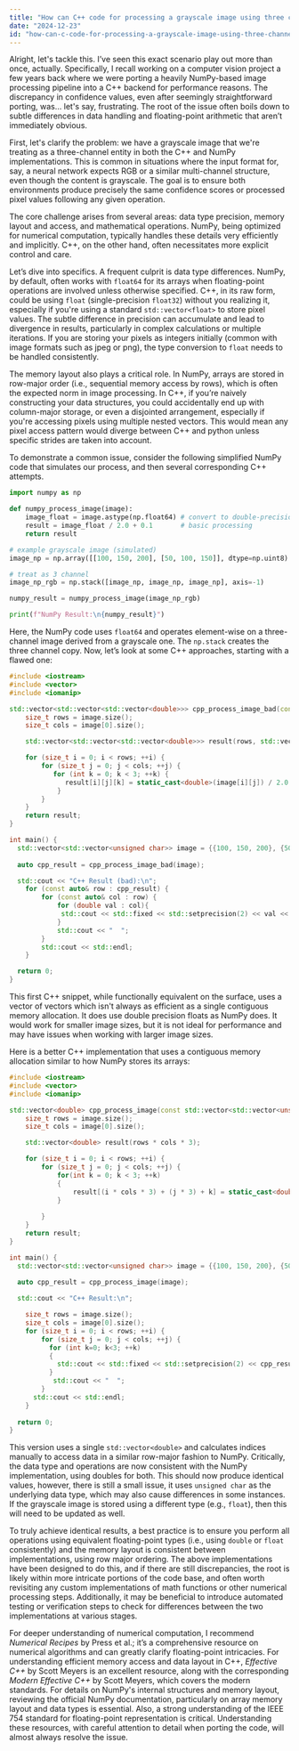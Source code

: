 ```yaml
---
title: "How can C++ code for processing a grayscale image using three channels produce identical confidence values to NumPy's Python implementation?"
date: "2024-12-23"
id: "how-can-c-code-for-processing-a-grayscale-image-using-three-channels-produce-identical-confidence-values-to-numpys-python-implementation"
---
```


Alright, let's tackle this. I’ve seen this exact scenario play out more than once, actually. Specifically, I recall working on a computer vision project a few years back where we were porting a heavily NumPy-based image processing pipeline into a C++ backend for performance reasons. The discrepancy in confidence values, even after seemingly straightforward porting, was… let's say, frustrating. The root of the issue often boils down to subtle differences in data handling and floating-point arithmetic that aren’t immediately obvious.

First, let's clarify the problem: we have a grayscale image that we're treating as a three-channel entity in both the C++ and NumPy implementations. This is common in situations where the input format for, say, a neural network expects RGB or a similar multi-channel structure, even though the content is grayscale. The goal is to ensure both environments produce precisely the same confidence scores or processed pixel values following any given operation.

The core challenge arises from several areas: data type precision, memory layout and access, and mathematical operations. NumPy, being optimized for numerical computation, typically handles these details very efficiently and implicitly. C++, on the other hand, often necessitates more explicit control and care.

Let’s dive into specifics. A frequent culprit is data type differences. NumPy, by default, often works with `float64` for its arrays when floating-point operations are involved unless otherwise specified. C++, in its raw form, could be using `float` (single-precision `float32`) without you realizing it, especially if you're using a standard `std::vector<float>` to store pixel values. The subtle difference in precision can accumulate and lead to divergence in results, particularly in complex calculations or multiple iterations. If you are storing your pixels as integers initially (common with image formats such as jpeg or png), the type conversion to `float` needs to be handled consistently.

The memory layout also plays a critical role. In NumPy, arrays are stored in row-major order (i.e., sequential memory access by rows), which is often the expected norm in image processing. In C++, if you’re naively constructing your data structures, you could accidentally end up with column-major storage, or even a disjointed arrangement, especially if you're accessing pixels using multiple nested vectors. This would mean any pixel access pattern would diverge between C++ and python unless specific strides are taken into account.

To demonstrate a common issue, consider the following simplified NumPy code that simulates our process, and then several corresponding C++ attempts.

```python
import numpy as np

def numpy_process_image(image):
    image_float = image.astype(np.float64) # convert to double-precision for operations
    result = image_float / 2.0 + 0.1       # basic processing
    return result

# example grayscale image (simulated)
image_np = np.array([[100, 150, 200], [50, 100, 150]], dtype=np.uint8)

# treat as 3 channel
image_np_rgb = np.stack([image_np, image_np, image_np], axis=-1)

numpy_result = numpy_process_image(image_np_rgb)

print(f"NumPy Result:\n{numpy_result}")
```

Here, the NumPy code uses `float64` and operates element-wise on a three-channel image derived from a grayscale one. The `np.stack` creates the three channel copy. Now, let’s look at some C++ approaches, starting with a flawed one:

```cpp
#include <iostream>
#include <vector>
#include <iomanip>

std::vector<std::vector<std::vector<double>>> cpp_process_image_bad(const std::vector<std::vector<unsigned char>>& image) {
    size_t rows = image.size();
    size_t cols = image[0].size();

    std::vector<std::vector<std::vector<double>>> result(rows, std::vector<std::vector<double>>(cols, std::vector<double>(3)));

    for (size_t i = 0; i < rows; ++i) {
        for (size_t j = 0; j < cols; ++j) {
           for (int k = 0; k < 3; ++k) {
              result[i][j][k] = static_cast<double>(image[i][j]) / 2.0 + 0.1;
            }
        }
    }
    return result;
}

int main() {
  std::vector<std::vector<unsigned char>> image = {{100, 150, 200}, {50, 100, 150}};
    
  auto cpp_result = cpp_process_image_bad(image);

  std::cout << "C++ Result (bad):\n";
    for (const auto& row : cpp_result) {
        for (const auto& col : row) {
            for (double val : col){
             std::cout << std::fixed << std::setprecision(2) << val << " ";
            }
            std::cout << "  ";
        }
        std::cout << std::endl;
    }

  return 0;
}
```
This first C++ snippet, while functionally equivalent on the surface, uses a vector of vectors which isn't always as efficient as a single contiguous memory allocation. It does use double precision floats as NumPy does. It would work for smaller image sizes, but it is not ideal for performance and may have issues when working with larger image sizes.

Here is a better C++ implementation that uses a contiguous memory allocation similar to how NumPy stores its arrays:

```cpp
#include <iostream>
#include <vector>
#include <iomanip>

std::vector<double> cpp_process_image(const std::vector<std::vector<unsigned char>>& image) {
    size_t rows = image.size();
    size_t cols = image[0].size();

    std::vector<double> result(rows * cols * 3);

    for (size_t i = 0; i < rows; ++i) {
        for (size_t j = 0; j < cols; ++j) {
            for(int k = 0; k < 3; ++k)
            {
                result[(i * cols * 3) + (j * 3) + k] = static_cast<double>(image[i][j]) / 2.0 + 0.1;
            }
         
        }
    }
    return result;
}

int main() {
  std::vector<std::vector<unsigned char>> image = {{100, 150, 200}, {50, 100, 150}};
    
  auto cpp_result = cpp_process_image(image);

  std::cout << "C++ Result:\n";

    size_t rows = image.size();
    size_t cols = image[0].size();
    for (size_t i = 0; i < rows; ++i) {
        for (size_t j = 0; j < cols; ++j) {
          for (int k=0; k<3; ++k)
          {
            std::cout << std::fixed << std::setprecision(2) << cpp_result[(i * cols * 3) + (j * 3) + k] << " ";
          }
           std::cout << "  ";
        }
      std::cout << std::endl;
    }
    
  return 0;
}
```
This version uses a single `std::vector<double>` and calculates indices manually to access data in a similar row-major fashion to NumPy. Critically, the data type and operations are now consistent with the NumPy implementation, using doubles for both. This should now produce identical values, however, there is still a small issue, it uses `unsigned char` as the underlying data type, which may also cause differences in some instances. If the grayscale image is stored using a different type (e.g., `float`), then this will need to be updated as well.

To truly achieve identical results, a best practice is to ensure you perform all operations using equivalent floating-point types (i.e., using `double` or `float` consistently) and the memory layout is consistent between implementations, using row major ordering. The above implementations have been designed to do this, and if there are still discrepancies, the root is likely within more intricate portions of the code base, and often worth revisiting any custom implementations of math functions or other numerical processing steps. Additionally, it may be beneficial to introduce automated testing or verification steps to check for differences between the two implementations at various stages.

For deeper understanding of numerical computation, I recommend *Numerical Recipes* by Press et al.; it’s a comprehensive resource on numerical algorithms and can greatly clarify floating-point intricacies. For understanding efficient memory access and data layout in C++, *Effective C++* by Scott Meyers is an excellent resource, along with the corresponding *Modern Effective C++* by Scott Meyers, which covers the modern standards. For details on NumPy's internal structures and memory layout, reviewing the official NumPy documentation, particularly on array memory layout and data types is essential. Also, a strong understanding of the IEEE 754 standard for floating-point representation is critical. Understanding these resources, with careful attention to detail when porting the code, will almost always resolve the issue.
